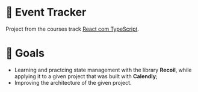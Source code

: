 # 📅 Event Tracker

Project from the courses track [React com TypeScript](https://cursos.alura.com.br/formacao-react-ts).

# 🎯 Goals

- Learning and practcing state management with the library **Recoil**, while applying it to a given project that was built with **Calendly**;
- Improving the architecture of the given project.
